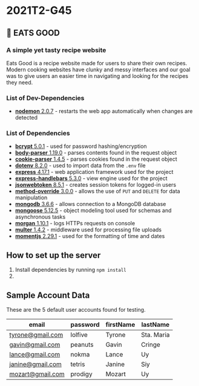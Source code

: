 # 2021T2-G45

## 🍏 EATS GOOD
### A simple yet tasty recipe website

Eats Good is a recipe website made for users to share their own recipes. Modern cooking websites have clunky and messy interfaces and our goal was to give users an easier time in navigating and looking for the recipes they need. 

### List of Dev-Dependencies
* [**nodemon** 2.0.7](https://www.npmjs.com/package/nodemon) - restarts the web app automatically when changes are detected <br />

### List of Dependencies
* [**bcrypt** 5.0.1](https://www.npmjs.com/package/bcrypt) - used for password hashing/encryption <br />
* [**body-parser** 1.19.0](https://www.npmjs.com/package/body-parser) -  parses contents found in the request object <br />
* [**cookie-parser** 1.4.5](https://www.npmjs.com/package/cookie-parser) - parses cookies found in the request object <br />
* [**dotenv** 8.2.0](https://www.npmjs.com/package/dotenv) - used to import data from the `.env` file<br />
* [**express** 4.17.1](https://www.npmjs.com/package/express) - web application framework used for the project <br />
* [**express-handlebars** 5.3.0](https://www.npmjs.com/package/express-handlebars) - view engine used for the project <br />
* [**jsonwebtoken** 8.5.1](https://www.npmjs.com/package/jsonwebtoken) - creates session tokens for logged-in users <br />
* [**method-override** 3.0.0](https://www.npmjs.com/package/method-override) - allows the use of `PUT` and `DELETE` for data manipulation <br />
* [**mongodb** 3.6.6](https://www.npmjs.com/package/mongodb) - allows connection to a MongoDB database <br />
* [**mongoose** 5.12.5](https://www.npmjs.com/package/mongoose) - object modeling tool used for schemas and asynchronous tasks <br />
* [**morgan** 1.10.1](https://www.npmjs.com/package/morgan) - logs HTTPs requests on console <br />
* [**multer** 1.4.2](https://www.npmjs.com/package/multer) - middleware used for processing file uploads <br />
* [**momentjs** 2.29.1](https://www.npmjs.com/package/moment) - used for the formatting of time and dates <br />

## How to set up the server
1. Install dependencies by running `npm install`
2.  

## Sample Account Data
These are the 5 default user accounts found for testing.

email | password | firstName | lastName 
------------ | ------------- | ------------- | -------------
tyrone@gmail.com | lolfive | Tyrone | Sta. Maria
gavin@gmail.com | peanuts | Gavin | Cringe
lance@gmail.com | nokma | Lance | Uy
janine@gmail.com | tetris | Janine | Siy
mozart@gmail.com | prodigy | Mozart | Uy
## 

